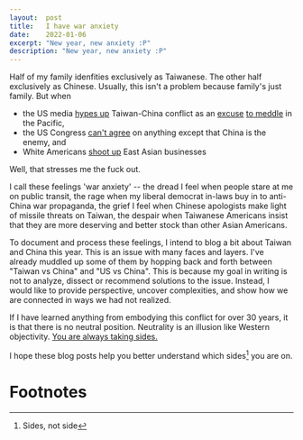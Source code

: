 ```yaml
---
layout:  post
title:   I have war anxiety
date:    2022-01-06
excerpt: "New year, new anxiety :P"
description: "New year, new anxiety :P"
---
```


Half of my family idenfities exclusively as Taiwanese. The other half exclusively as Chinese. Usually, this isn't a problem because family's just family. But when 
* the US media [hypes up](https://thediplomat.com/2016/12/us-media-over-hypes-chinese-bomber-warning-in-south-china-sea/) Taiwan-China conflict as an [excuse](https://thehill.com/opinion/international/581524-chinas-move-on-taiwan-is-all-but-inevitable-unless-biden-stops-it) [to meddle](https://thehill.com/opinion/national-security/584370-heres-the-strategy-to-prevent-china-from-taking-taiwan) in the Pacific,
* the US Congress [can't agree](https://fortune.com/2020/12/26/delisting-chinese-companies-law-china-congress-trump/) on anything except that China is the enemy, and 
* White Americans [shoot up](https://en.wikipedia.org/wiki/2021_Atlanta_spa_shootings) East Asian businesses

Well, that stresses me the fuck out.

I call these feelings 'war anxiety' -- the dread I feel when people stare at me on public transit, the rage when my liberal democrat in-laws buy in to anti-China war propaganda, the grief I feel when Chinese apologists make light of missile threats on Taiwan, the despair when Taiwanese Americans insist that they are more deserving and better stock than other Asian Americans.

To document and process these feelings, I intend to blog a bit about Taiwan and China this year. This is an issue with many faces and layers. I've already muddled up some of them by hopping back and forth between "Taiwan vs China" and "US vs China". This is because my goal in writing is not to analyze, dissect or recommend solutions to the issue. Instead, I would like to provide perspective, uncover complexities, and show how we are connected in ways we had not realized.

If I have learned anything from embodying this conflict for over 30 years, it is that there is no neutral position. Neutrality is an illusion like Western objectivity. [You are always taking sides.](https://www.goodreads.com/quotes/7424-if-you-are-neutral-in-situations-of-injustice-you-have)

I hope these blog posts help you better understand which sides[^1] you are on.

# Footnotes
[^1]: Sides, not side
